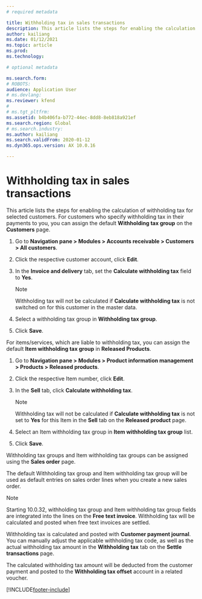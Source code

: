 ```yaml
---
# required metadata

title: Withholding tax in sales transactions
description: This article lists the steps for enabling the calculation of withholding tax for selected customers. For customers who specify withholding tax in their payments to you, you can assign the default withholding tax group. 
author: kailiang
ms.date: 01/12/2021
ms.topic: article
ms.prod: 
ms.technology: 

# optional metadata

ms.search.form: 
# ROBOTS: 
audience: Application User
# ms.devlang: 
ms.reviewer: kfend
# 
# ms.tgt_pltfrm: 
ms.assetid: b4b406fa-b772-44ec-8dd8-8eb818a921ef
ms.search.region: Global
# ms.search.industry: 
ms.author: kailiang
ms.search.validFrom: 2020-01-12
ms.dyn365.ops.version: AX 10.0.16

---
```


# Withholding tax in sales transactions

This article lists the steps for enabling the calculation of withholding tax for selected customers. For customers who specify withholding tax in their payments to you, you can assign the default **Withholding tax group** on the **Customers** page. 

1. Go to **Navigation pane > Modules > Accounts receivable > Customers > All customers**.

2. Click the respective customer account, click **Edit**.

3. In the **Invoice and delivery** tab, set the **Calculate withholding tax** field to **Yes**.

   > [!NOTE] 
   > Withholding tax will not be calculated if **Calculate withholding tax** is not switched on for this customer in the master data.

4. Select a withholding tax group in **Withholding tax group**.

5. Click **Save**.

For items/services, which are liable to withholding tax, you can assign the default **Item withholding tax group** in **Released Products**.

1. Go to **Navigation pane > Modules > Product information management > Products > Released products**.

2. Click the respective Item number, click **Edit**.

3. In the **Sell** tab, click **Calculate withholding tax**.

   > [!NOTE] 
   > Withholding tax will not be calculated if **Calculate withholding tax** is not set to **Yes** for this Item in the **Sell** tab on the **Released product** page.

4. Select an Item withholding tax group in **Item withholding tax group** list.

5. Click **Save**.

Withholding tax groups and Item withholding tax groups can be assigned using the **Sales order** page. 

The default Withholding tax group and Item withholding tax group will be used as default entries on sales order lines when you create a new sales order.
   > [!NOTE] 
   > Starting 10.0.32, withholding tax group and Item withholding tax group fields are integrated into the lines on the **Free text invoice**. Withholding tax will be calculated and posted when free text invoices are settled.

Withholding tax is calculated and posted with **Customer payment journal**. You can manually adjust the applicable withholding tax code, as well as the actual withholding tax amount in the **Withholding tax** tab on the **Settle transactions** page.

The calculated withholding tax amount will be deducted from the customer payment and posted to the **Withholding tax offset** account in a related voucher.


[!INCLUDE[footer-include](../../includes/footer-banner.md)]
